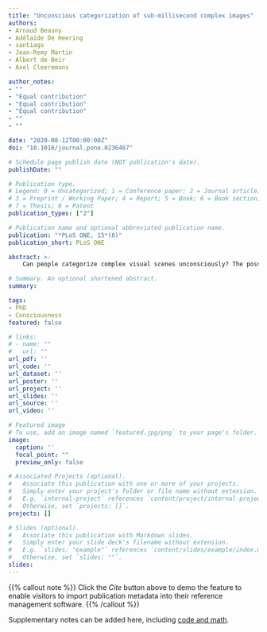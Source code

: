 ```yaml
---
title: "Unconscious categorization of sub-millisecond complex images"
authors:
- Arnaud Beauny
- Adélaïde De Heering
- santiago
- Jean-Remy Martin
- Albert de Beir
- Axel Cleeremans

author_notes:
- ""
- "Equal contribution"
- "Equal contribution"
- "Equal contribution"
- ""
- ""

date: "2020-08-12T00:00:00Z"
doi: "10.1016/journal.pone.0236467"

# Schedule page publish date (NOT publication's date).
publishDate: ""

# Publication type.
# Legend: 0 = Uncategorized; 1 = Conference paper; 2 = Journal article;
# 3 = Preprint / Working Paper; 4 = Report; 5 = Book; 6 = Book section;
# 7 = Thesis; 8 = Patent
publication_types: ["2"]

# Publication name and optional abbreviated publication name.
publication: "*PLoS ONE, 15*(8)"
publication_short: PLoS ONE

abstract: >-
    Can people categorize complex visual scenes unconsciously? The possibility of unconscious perception remains controversial. Here, we addressed this question using psychophysical methods applied to unmasked visual stimuli presented for extremely short durations (in the μsec range) by means of a custom-built modern tachistoscope. Our experiment was composed of two phases. In the first phase, natural or urban scenes were either absent or present (for varying durations) on the tachistoscope screen, and participants were simply asked to evaluate their subjective perception using a 3-points scale (absence of stimulus, stimulus detection or stimulus identification). Participants’ responses were tracked by means of two staircases. The first psychometric function aimed at defining participants’ proportion of subjective detection responses (i.e., not having seen anything vs. having seen something without being able to identify it), while the second staircase tracked the proportion of subjective identification rates (i.e., being unaware of the stimulus’ category vs. being aware of it). In the second phase, the same participants performed an objective categorization task in which they had to decide, on each trial, whether the image was a natural vs. an urban scene. A third staircase was used in this phase so as to build a psychometric curve reflecting the objective categorization performance of each participant. In this second phase, participants also rated their subjective perception of each stimulus on every trial, exactly as in the first phase of the experiment. Our main result is that objective categorization performance, here assumed to reflect the contribution of both conscious and unconscious trials, cannot be explained based exclusively on conscious trials. This clearly suggests that the categorization of complex visual scenes is possible even when participants report being unable to consciously perceive the contents of the stimulus.

# Summary. An optional shortened abstract.
summary:

tags:
- PhD
- Consciousness
featured: false

# links:
# - name: ""
#   url: ""
url_pdf: ''
url_code: ''
url_dataset: ''
url_poster: ''
url_project: ''
url_slides: ''
url_source: ''
url_video: ''

# Featured image
# To use, add an image named `featured.jpg/png` to your page's folder. 
image:
  caption: ''
  focal_point: ""
  preview_only: false

# Associated Projects (optional).
#   Associate this publication with one or more of your projects.
#   Simply enter your project's folder or file name without extension.
#   E.g. `internal-project` references `content/project/internal-project/index.md`.
#   Otherwise, set `projects: []`.
projects: []

# Slides (optional).
#   Associate this publication with Markdown slides.
#   Simply enter your slide deck's filename without extension.
#   E.g. `slides: "example"` references `content/slides/example/index.md`.
#   Otherwise, set `slides: ""`.
slides:
---
```


{{% callout note %}}
Click the *Cite* button above to demo the feature to enable visitors to import publication metadata into their reference management software.
{{% /callout %}}

Supplementary notes can be added here, including [code and math](https://sourcethemes.com/academic/docs/writing-markdown-latex/).